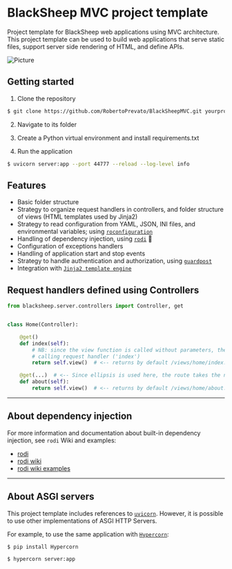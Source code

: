 # BlackSheep MVC project template
Project template for BlackSheep web applications using MVC architecture. This project template
can be used to build web applications that serve static files, support server side rendering of HTML, and define APIs.

![Picture](https://labeuwstacc.blob.core.windows.net/posts/blacksheep-mvc.png)

## Getting started
1. Clone the repository

```bash
$ git clone https://github.com/RobertoPrevato/BlackSheepMVC.git yourproject
```

2. Navigate to its folder

3. Create a Python virtual environment and install requirements.txt

4. Run the application
```bash
$ uvicorn server:app --port 44777 --reload --log-level info
```

## Features
* Basic folder structure
* Strategy to organize request handlers in controllers, and folder structure of views (HTML templates used by Jinja2)
* Strategy to read configuration from YAML, JSON, INI files, and environmental variables; using [`roconfiguration`](https://github.com/RobertoPrevato/roconfiguration)
* Handling of dependency injection, using [`rodi`](https://github.com/RobertoPrevato/rodi) :tulip:
* Configuration of exceptions handlers
* Handling of application start and stop events
* Strategy to handle authentication and authorization, using [`guardpost`](https://github.com/RobertoPrevato/GuardPost)
* Integration with [`Jinja2 template engine`](https://github.com/RobertoPrevato/BlackSheep/wiki/Jinja2)

## Request handlers defined using Controllers

```python
from blacksheep.server.controllers import Controller, get


class Home(Controller):

    @get()
    def index(self):
        # NB: since the view function is called without parameters, the name is obtained from the
        # calling request handler ('index')
        return self.view()  # <-- returns by default /views/home/index.html

    @get(...)  # <-- Since ellipsis is used here, the route takes the name of the request handler: '/about'
    def about(self):
        return self.view()  # <-- returns by default /views/home/about.html
```

---

## About dependency injection
For more information and documentation about built-in dependency injection, see `rodi` Wiki and examples:

* [rodi](https://github.com/RobertoPrevato/rodi)
* [rodi wiki](https://github.com/RobertoPrevato/rodi/wiki)
* [rodi wiki examples](https://github.com/RobertoPrevato/rodi/wiki/Examples)

---

## About ASGI servers
This project template includes references to [`uvicorn`](uvicorn.org). However, it is possible to use other implementations of ASGI HTTP Servers.

For example, to use the same application with [`Hypercorn`](https://pypi.org/project/Hypercorn/):

```bash
$ pip install Hypercorn

$ hypercorn server:app
```
